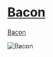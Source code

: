 [Bacon](http://www.youtube.com/watch?v=IVQ3wWWYqRk)
=====

[Bacon](http://www.youtube.com/watch?v=IVQ3wWWYqRk)

![Bacon](https://raw.github.com/studioromeo/Bacon/master/bacon.jpg)